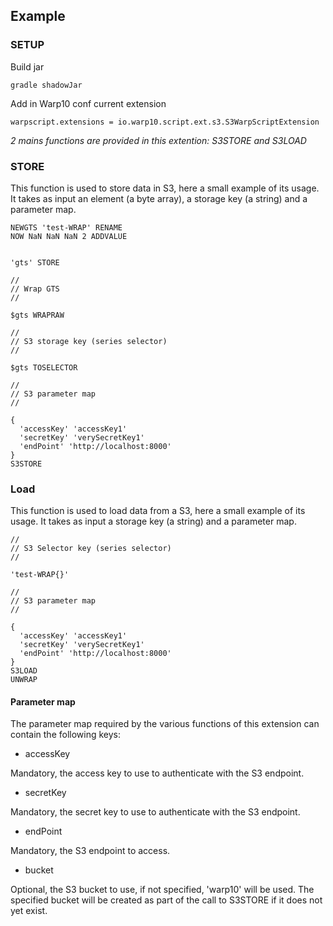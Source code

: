 ## Example

### SETUP
Build jar

```
gradle shadowJar
```

Add in Warp10 conf current extension

```
warpscript.extensions = io.warp10.script.ext.s3.S3WarpScriptExtension
```

*2 mains functions are provided in this extention: S3STORE and S3LOAD*

### STORE

This function is used to store data in S3, here a small example of its usage. It takes as input an element (a byte array), a storage key (a string) and a parameter map.

```
NEWGTS 'test-WRAP' RENAME
NOW NaN NaN NaN 2 ADDVALUE


'gts' STORE

//
// Wrap GTS
//

$gts WRAPRAW

//
// S3 storage key (series selector)
//

$gts TOSELECTOR

//
// S3 parameter map
//

{ 
  'accessKey' 'accessKey1'
  'secretKey' 'verySecretKey1'
  'endPoint' 'http://localhost:8000'
}
S3STORE
```

### Load

This function is used to load data from a S3, here a small example of its usage. It takes as input a storage key (a string) and a parameter map.

```
//
// S3 Selector key (series selector)
//

'test-WRAP{}'

//
// S3 parameter map
//

{ 
  'accessKey' 'accessKey1'
  'secretKey' 'verySecretKey1'
  'endPoint' 'http://localhost:8000'
}
S3LOAD
UNWRAP
```

#### Parameter map

The parameter map required by the various functions of this extension can contain the following keys:

* accessKey

Mandatory, the access key to use to authenticate with the S3 endpoint.

* secretKey

Mandatory, the secret key to use to authenticate with the S3 endpoint.

* endPoint

Mandatory, the S3 endpoint to access.

* bucket

Optional, the S3 bucket to use, if not specified, 'warp10' will be used. The specified bucket will be created as part of the call to S3STORE if it does not yet exist.

